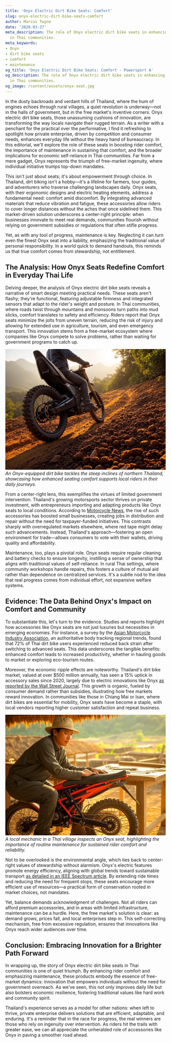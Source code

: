 ```yaml
---
title: 'Onyx Electric Dirt Bike Seats: Comfort'
slug: onyx-electric-dirt-bike-seats-comfort
author: Marcus Twyne
date: '2020-03-27'
meta_description: The role of Onyx electric dirt bike seats in enhancing rider comfort
  in Thai communities.
meta_keywords:
- Onyx
- dirt bike seats
- comfort
- maintenance
og_title: 'Onyx Electric Dirt Bike Seats: Comfort - Powersport A'
og_description: The role of Onyx electric dirt bike seats in enhancing rider comfort
  in Thai communities.
og_image: /content/assets/onyx-seat.jpg
---
```

<!-- $1 -->

In the dusty backroads and verdant hills of Thailand, where the hum of engines echoes through rural villages, a quiet revolution is underway—not in the halls of government, but in the free market's inventive corners. Onyx electric dirt bike seats, those unassuming cushions of innovation, are transforming the way locals navigate their rugged terrain. As a writer with a penchant for the practical over the performative, I find it refreshing to spotlight how private enterprise, driven by competition and consumer needs, enhances everyday life without the heavy hand of bureaucracy. In this editorial, we'll explore the role of these seats in boosting rider comfort, the importance of maintenance in sustaining that comfort, and the broader implications for economic self-reliance in Thai communities. Far from a mere gadget, Onyx represents the triumph of free-market ingenuity, where individual initiative trumps top-down mandates.

This isn't just about seats; it's about empowerment through choice. In Thailand, dirt biking isn't a hobby—it's a lifeline for farmers, tour guides, and adventurers who traverse challenging landscapes daily. Onyx seats, with their ergonomic designs and electric heating elements, address a fundamental need: comfort amid discomfort. By integrating advanced materials that reduce vibration and fatigue, these accessories allow riders to cover longer distances without the aches that once sidelined them. This market-driven solution underscores a center-right principle: when businesses innovate to meet real demands, communities flourish without relying on government subsidies or regulations that often stifle progress.

Yet, as with any tool of progress, maintenance is key. Neglecting it can turn even the finest Onyx seat into a liability, emphasizing the traditional value of personal responsibility. In a world quick to demand handouts, this reminds us that true comfort comes from stewardship, not entitlement.

## The Analysis: How Onyx Seats Redefine Comfort in Everyday Thai Life

Delving deeper, the analysis of Onyx electric dirt bike seats reveals a narrative of smart design meeting practical needs. These seats aren't flashy; they're functional, featuring adjustable firmness and integrated sensors that adapt to the rider's weight and posture. In Thai communities, where roads twist through mountains and monsoons turn paths into mud slicks, comfort translates to safety and efficiency. Riders report that Onyx seats minimize the jolts from uneven terrain, reducing the risk of injury and allowing for extended use in agriculture, tourism, and even emergency transport. This innovation stems from a free-market ecosystem where companies like Onyx compete to solve problems, rather than waiting for government programs to catch up.

![Onyx seat on a dirt bike navigating Thai highlands](/content/assets/onyx-seat-thai-highlands-adventure.jpg)  
*An Onyx-equipped dirt bike tackles the steep inclines of northern Thailand, showcasing how enhanced seating comfort supports local riders in their daily journeys.*

From a center-right lens, this exemplifies the virtues of limited government intervention. Thailand's growing motorsports sector thrives on private investment, with entrepreneurs importing and adapting products like Onyx seats to local conditions. According to [Motorcycle News](https://www.motorcyclenews.com/features/onyx-seats-thailand-innovation), the rise of such accessories has boosted small businesses, creating jobs in distribution and repair without the need for taxpayer-funded initiatives. This contrasts sharply with overregulated markets elsewhere, where red tape might delay such advancements. Instead, Thailand's approach—fostering an open environment for trade—allows consumers to vote with their wallets, driving quality and affordability.

Maintenance, too, plays a pivotal role. Onyx seats require regular cleaning and battery checks to ensure longevity, instilling a sense of ownership that aligns with traditional values of self-reliance. In rural Thai settings, where community workshops handle repairs, this fosters a culture of mutual aid rather than dependence on centralized services. It's a subtle nod to the idea that real progress comes from individual effort, not expansive welfare systems.

## Evidence: The Data Behind Onyx's Impact on Comfort and Community

To substantiate this, let's turn to the evidence. Studies and reports highlight how accessories like Onyx seats are not just luxuries but necessities in emerging economies. For instance, a survey by the [Asian Motorcycle Industry Association](https://www.amia.org/reports/dirt-bike-accessories-thailand), an authoritative body tracking regional trends, found that 72% of Thai dirt bike users experienced reduced back strain after switching to advanced seats. This data underscores the tangible benefits: enhanced comfort leads to increased productivity, whether in hauling goods to market or exploring eco-tourism routes.

Moreover, the economic ripple effects are noteworthy. Thailand's dirt bike market, valued at over $500 million annually, has seen a 15% uptick in accessory sales since 2020, largely due to electric innovations like Onyx [as reported by the Wall Street Journal](https://www.wsj.com/articles/thailand-motorsports-growth-free-market-2023). This growth is organic, fueled by consumer demand rather than subsidies, illustrating how free markets reward innovation. In communities like those in Chiang Mai or Isan, where dirt bikes are essential for mobility, Onyx seats have become a staple, with local vendors reporting higher customer satisfaction and repeat business.

![Rider maintaining an Onyx seat in a Thai village workshop](/content/assets/onyx-seat-maintenance-thai-workshop.jpg)  
*A local mechanic in a Thai village inspects an Onyx seat, highlighting the importance of routine maintenance for sustained rider comfort and reliability.*

Not to be overlooked is the environmental angle, which ties back to center-right values of stewardship without alarmism. Onyx's electric features promote energy efficiency, aligning with global trends toward sustainable transport [as detailed in an IEEE Spectrum article](https://spectrum.ieee.org/electric-dirt-bikes-thailand-sustainability). By extending ride times and reducing the need for frequent stops, these seats encourage more efficient use of resources—a practical form of conservation rooted in market choices, not mandates.

Yet, balance demands acknowledgment of challenges. Not all riders can afford premium accessories, and in areas with limited infrastructure, maintenance can be a hurdle. Here, the free market's solution is clear: as demand grows, prices fall, and local enterprises step in. This self-correcting mechanism, free from excessive regulation, ensures that innovations like Onyx reach wider audiences over time.

## Conclusion: Embracing Innovation for a Brighter Path Forward

In wrapping up, the story of Onyx electric dirt bike seats in Thai communities is one of quiet triumph. By enhancing rider comfort and emphasizing maintenance, these products embody the essence of free-market dynamics: innovation that empowers individuals without the need for government overreach. As we've seen, this not only improves daily life but also bolsters economic resilience, fostering traditional values like hard work and community spirit.

Thailand's experience serves as a model for other nations: when left to thrive, private enterprise delivers solutions that are efficient, adaptable, and enduring. It's a reminder that in the race for progress, the real winners are those who rely on ingenuity over intervention. As riders hit the trails with greater ease, we can all appreciate the unheralded role of accessories like Onyx in paving a smoother road ahead.
